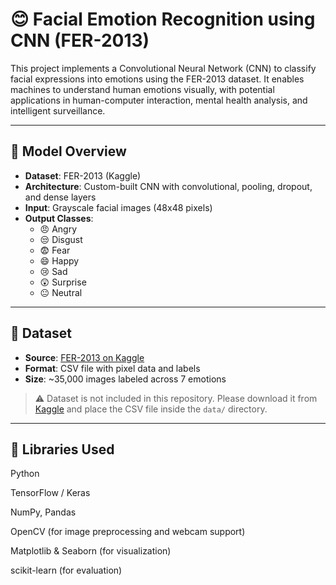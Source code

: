 # 😊 Facial Emotion Recognition using CNN (FER-2013)

This project implements a Convolutional Neural Network (CNN) to classify facial expressions into emotions using the FER-2013 dataset. It enables machines to understand human emotions visually, with potential applications in human-computer interaction, mental health analysis, and intelligent surveillance.

---

## 🧠 Model Overview

- **Dataset**: FER-2013 (Kaggle)
- **Architecture**: Custom-built CNN with convolutional, pooling, dropout, and dense layers
- **Input**: Grayscale facial images (48x48 pixels)
- **Output Classes**:
  - 😠 Angry
  - 😒 Disgust
  - 😨 Fear
  - 😄 Happy
  - 😢 Sad
  - 😲 Surprise
  - 😐 Neutral

---

## 📂 Dataset

- **Source**: [FER-2013 on Kaggle](https://www.kaggle.com/datasets/msambare/fer2013)
- **Format**: CSV file with pixel data and labels
- **Size**: ~35,000 images labeled across 7 emotions

> ⚠️ Dataset is not included in this repository. Please download it from [Kaggle](https://www.kaggle.com/datasets/msambare/fer2013) and place the CSV file inside the `data/` directory.

---

## 🧪 Libraries Used
Python

TensorFlow / Keras

NumPy, Pandas

OpenCV (for image preprocessing and webcam support)

Matplotlib & Seaborn (for visualization)

scikit-learn (for evaluation)


